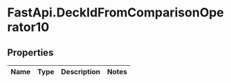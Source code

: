 # FastApi.DeckIdFromComparisonOperator10

## Properties
Name | Type | Description | Notes
------------ | ------------- | ------------- | -------------
